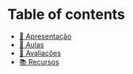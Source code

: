 # Table of contents

* [🏡 Apresentação](README.md)
* [📖 Aulas](02-aulas.md)
* [📝 Avaliações](03-avaliacoes.md)
* [📚 Recursos](recursos.md)
